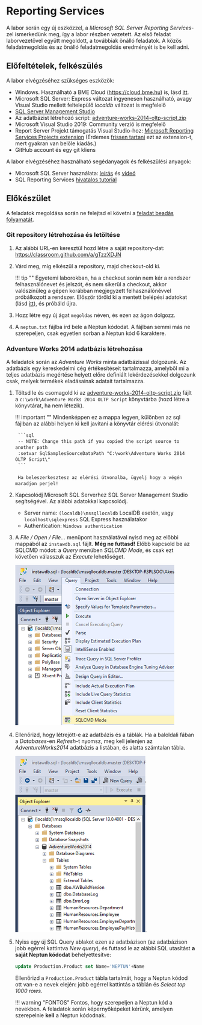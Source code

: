 # Reporting Services

A labor során egy új eszközzel, a _Microsoft SQL Server Reporting Services_-zel ismerkedünk meg, így a labor részben vezetett. Az első feladat laborvezetővel együtt megoldott, a továbbiak önálló feladatok. A közös feladatmegoldás és az önálló feladatmegoldás eredményét is be kell adni.

## Előfeltételek, felkészülés

A labor elvégzéséhez szükséges eszközök:

- Windows. Használható a BME Cloud (<https://cloud.bme.hu>) is, lásd [itt](../bme-cloud-vm.md).
- Microsoft SQL Server: Express változat ingyenesen használható, avagy Visual Studio mellett feltelepülő _localdb_ változat is megfelelő
- [SQL Server Management Studio](https://docs.microsoft.com/en-us/sql/ssms/download-sql-server-management-studio-ssms)
- Az adatbázist létrehozó script: [adventure-works-2014-oltp-script.zip](adventure-works-2014-oltp-script.zip)
- Microsoft Visual Studio 2019: Community verzió is megfelelő
- Report Server Projekt támogatás Visual Studio-hoz: [Microsoft Reporting Services Projects extension](https://marketplace.visualstudio.com/items?itemName=ProBITools.MicrosoftReportProjectsforVisualStudio) (Érdemes [frissen tartani](https://docs.microsoft.com/en-us/visualstudio/extensibility/how-to-update-a-visual-studio-extension?view=vs-2019) ezt az extension-t, mert gyakran van belőle kiadás.)
- GitHub account és egy git kliens

A labor elvégzéséhez használható segédanyagok és felkészülési anyagok:

- Microsoft SQL Server használata: [leírás](https://bmeviauac01.github.io/adatvezerelt/db/mssql/) és [videó](https://web.microsoftstream.com/video/e3a83d16-b5c4-4fe9-b027-703347951621)
- SQL Reporting Services [hivatalos tutorial](https://docs.microsoft.com/en-us/sql/reporting-services/create-a-basic-table-report-ssrs-tutorial)

## Előkészület

A feladatok megoldása során ne felejtsd el követni a [feladat beadás folyamatát](../GitHub.md).

### Git repository létrehozása és letöltése

1. Az alábbi URL-en keresztül hozd létre a saját repository-dat: <https://classroom.github.com/a/gTzzXDJN>

1. Várd meg, míg elkészül a repository, majd checkout-old ki.

    !!! tip ""
        Egyetemi laborokban, ha a checkout során nem kér a rendszer felhasználónevet és jelszót, és nem sikerül a checkout, akkor valószínűleg a gépen korábban megjegyzett felhasználónévvel próbálkozott a rendszer. Először töröld ki a mentett belépési adatokat (lásd [itt](../GitHub-credentials.md)), és próbáld újra.

1. Hozz létre egy új ágat `megoldas` néven, és ezen az ágon dolgozz.

1. A `neptun.txt` fájlba írd bele a Neptun kódodat. A fájlban semmi más ne szerepeljen, csak egyetlen sorban a Neptun kód 6 karaktere.

### Adventure Works 2014 adatbázis létrehozása

A feladatok során az _Adventure Works_ minta adatbázissal dolgozunk. Az adatbázis egy kereskedelmi cég értékesítéseit tartalmazza, amelyből mi a teljes adatbázis megértése helyett előre definiált lekérdezésekkel dolgozunk csak, melyek termékek eladásainak adatait tartalmazza.

1. Töltsd le és csomagold ki az [adventure-works-2014-oltp-script.zip](adventure-works-2014-oltp-script.zip) fájlt a `c:\work\Adventure Works 2014 OLTP Script` könyvtárba (hozd létre a könyvtárat, ha nem létezik).

    !!! important ""
        Mindenképpen ez a mappa legyen, különben az sql fájlban az alábbi helyen ki kell javítani a könyvtár elérési útvonalát:

        ```sql
        -- NOTE: Change this path if you copied the script source to another path
        :setvar SqlSamplesSourceDataPath "C:\work\Adventure Works 2014 OLTP Script\"
        ```

        Ha beleszerkesztesz az elérési útvonalba, ügyelj hogy a végén maradjon perjel!

1. Kapcsolódj Microsoft SQL Serverhez SQL Server Management Studio segítségével. Az alábbi adatokkal kapcsolódj.

    - Server name: `(localdb)\mssqllocaldb` LocalDB esetén, vagy `localhost\sqlexpress` SQL Express használatakor
    - Authentication: `Windows authentication`

1. A _File / Open / File..._ menüpont használatával nyisd meg az előbbi mappából az `instawdb.sql` fájlt. **Még ne futtasd!** Előbb kapcsold be az SQLCMD módot: a _Query_ menüben _SQLCMD Mode_, és csak ezt követően válasszuk az _Execute_ lehetőséget.

    ![SQLCMD mód](../images/sql-management-sqlcmd-mode.png)

1. Ellenőrizd, hogy létrejött-e az adatbázis és a táblák. Ha a baloldali fában a _Databases_-en _Refresh_-t nyomsz, meg kell jelenjen az _AdventureWorks2014_ adatbázis a listában, és alatta számtalan tábla.

    ![AdventureWorks adatbázis táblák](../images/reportingservices/rs-adventureworks-tablak.png).

1. Nyiss egy új SQL Query ablakot ezen az adatbázison (az adatbázison jobb egérrel kattintva _New query_), és futtasd le az alábbi SQL utasítást **a saját Neptun kódodat** behelyettesítve:

    ```sql
    update Production.Product set Name='NEPTUN'+Name
    ```

    Ellenőrizd a `Production.Product` tábla tartalmát, hogy a Neptun kódod ott van-e a nevek elején: jobb egérrel kattintás a táblán és _Select top 1000 rows_.

    !!! warning "FONTOS"
        Fontos, hogy szerepeljen a Neptun kód a nevekben. A feladatok során képernyőképeket kérünk, amelyen szerepelnie **kell** a Neptun kódodnak.
